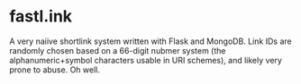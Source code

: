 # fastl.ink

A very naiive shortlink system written with Flask and MongoDB. Link IDs are randomly chosen based on a 66-digit nubmer system (the alphanumeric+symbol characters usable in URI schemes), and likely very prone to abuse. Oh well.
